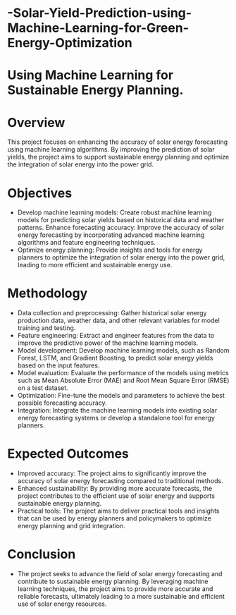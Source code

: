 # -Solar-Yield-Prediction-using-Machine-Learning-for-Green-Energy-Optimization
# Using Machine Learning for Sustainable Energy Planning.

# Overview
This project focuses on enhancing the accuracy of solar energy forecasting using machine learning algorithms. By improving the prediction of solar yields, the project aims to support sustainable energy planning and optimize the integration of solar energy into the power grid.

# Objectives
- Develop machine learning models: Create robust machine learning models for predicting solar yields based on historical data and weather patterns.
Enhance forecasting accuracy: Improve the accuracy of solar energy forecasting by incorporating advanced machine learning algorithms and feature engineering techniques.
- Optimize energy planning: Provide insights and tools for energy planners to optimize the integration of solar energy into the power grid, leading to more efficient and sustainable energy use.
# Methodology
- Data collection and preprocessing: Gather historical solar energy production data, weather data, and other relevant variables for model training and testing.
- Feature engineering: Extract and engineer features from the data to improve the predictive power of the machine learning models.
- Model development: Develop machine learning models, such as Random Forest, LSTM, and Gradient Boosting, to predict solar energy yields based on the input features.
- Model evaluation: Evaluate the performance of the models using metrics such as Mean Absolute Error (MAE) and Root Mean Square Error (RMSE) on a test dataset.
- Optimization: Fine-tune the models and parameters to achieve the best possible forecasting accuracy.
- Integration: Integrate the machine learning models into existing solar energy forecasting systems or develop a standalone tool for energy planners.
# Expected Outcomes
- Improved accuracy: The project aims to significantly improve the accuracy of solar energy forecasting compared to traditional methods.
- Enhanced sustainability: By providing more accurate forecasts, the project contributes to the efficient use of solar energy and supports sustainable energy planning.
- Practical tools: The project aims to deliver practical tools and insights that can be used by energy planners and policymakers to optimize energy planning and grid integration.
# Conclusion
- The project seeks to advance the field of solar energy forecasting and contribute to sustainable energy planning. By leveraging machine learning techniques, the project aims to provide more accurate and reliable forecasts, ultimately leading to a more sustainable and efficient use of solar energy resources.

